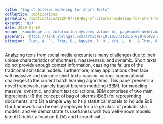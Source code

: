 ```yaml
---
title: "Bag of biterms modeling for short texts"
collection: publications
permalink: /publication/2020-07-10-Bag-of-biterms-modeling-for-short-texts
excerpt: 'N/A'
date: 2020-07-10
venue: 'Knowledge and Information Systems volume 62, pages4055–4090(2020)'
paperurl: 'https://link.springer.com/article/10.1007/s10115-020-01482-z'
citation: 'Tuan, A. P., Tran, B., Nguyen, T. H., Van, L. N., & Than, K. (2020). Bag of biterms modeling for short texts. Knowledge and Information Systems, 62(10), 4055-4090.'
---
```

Analyzing texts from social media encounters many challenges due to their unique characteristics of shortness, massiveness, and dynamic. Short texts do not provide enough context information, causing the failure of the traditional statistical models. Furthermore, many applications often face with massive and dynamic short texts, causing various computational challenges to the current batch learning algorithms. This paper presents a novel framework, namely bag of biterms modeling (BBM), for modeling massive, dynamic, and short text collections. BBM comprises of two main ingredients: (1) the concept of bag of biterms (BoB) for representing documents, and (2) a simple way to help statistical models to include BoB. Our framework can be easily deployed for a large class of probabilistic models, and we demonstrate its usefulness with two well-known models: latent Dirichlet allocation (LDA) and hierarchical …
